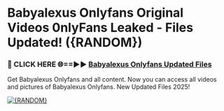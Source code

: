 # Babyalexus Onlyfans Original Videos 0nlyFans Leaked - Files Updated! ({RANDOM})

<h3>🔴 CLICK HERE 🌐==►► <a href="https://betterlinks.top/A2PfLJ" rel="nofollow">Babyalexus Onlyfans Updated Files</a></h3>

Get Babyalexus Onlyfans and all content. Now you can access all videos and pictures of Babyalexus Onlyfans. New Updated Files 2025!

[![{RANDOM}](https://i.imgur.com/ppqm5kG.gif)](https://betterlinks.top/A2PfLJ)
